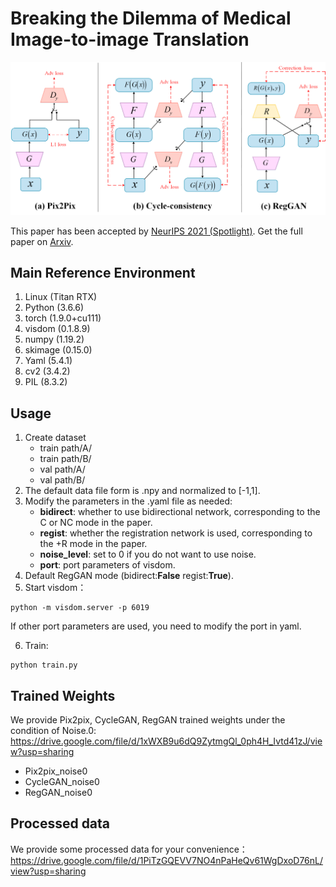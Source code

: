 # Breaking the Dilemma of Medical Image-to-image Translation
![bat](./p2pcycreg.png)

This paper has been accepted by [NeurIPS 2021 (Spotlight)](https://openreview.net/forum?id=C0GmZH2RnVR&referrer=%5BAuthor%20Console%5D(%2Fgroup%3Fid%3DNeurIPS.cc%2F2021%2FConference%2FAuthors%23your-submissions)).
Get the full paper on [Arxiv](https://arxiv.org/pdf/2110.06465.pdf).

## Main Reference Environment
1. Linux         (Titan RTX)
2. Python        (3.6.6)
3. torch         (1.9.0+cu111)
5. visdom        (0.1.8.9)
6. numpy         (1.19.2)
7. skimage       (0.15.0)
8. Yaml          (5.4.1)
9. cv2           (3.4.2)
10. PIL          (8.3.2)

## Usage
1. Create dataset
   -  train path/A/
   -  train path/B/
   -  val path/A/
   -  val path/B/ 
2. The default data file form is .npy and normalized to [-1,1].
3. Modify the parameters in the .yaml file as needed:
   -  **bidirect**: whether to use bidirectional network, corresponding to the C or NC mode in the paper.
   -  **regist**: whether the registration network is used, corresponding to the +R mode in the paper.
   - **noise_level**: set to 0 if you do not want to use noise.
   - **port**: port parameters of visdom.
4. Default RegGAN mode (bidirect:**False**    regist:**True**).
5. Start visdom：
 ```
python -m visdom.server -p 6019
```
If other port parameters are used, you need to modify the port in yaml.

6. Train:
 ```
python train.py
```
## Trained Weights
We provide Pix2pix, CycleGAN, RegGAN trained weights under the condition of Noise.0:
https://drive.google.com/file/d/1xWXB9u6dQ9ZytmgQl_0ph4H_Ivtd41zJ/view?usp=sharing
-  Pix2pix_noise0
-  CycleGAN_noise0
-  RegGAN_noise0

## Processed data
We provide some processed data for your convenience：
https://drive.google.com/file/d/1PiTzGQEVV7NO4nPaHeQv61WgDxoD76nL/view?usp=sharing

